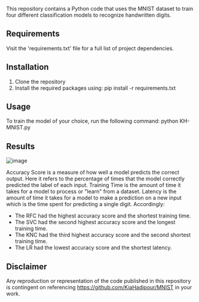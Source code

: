 
This repository contains a Python code that uses the MNIST dataset to train four different 
classification models to recognize handwritten digits.

## Requirements 

Visit the 'requirements.txt' file for a full list of project dependencies. 

## Installation

1. Clone the repository
2. Install the required packages using: pip install -r requirements.txt

## Usage

To train the model of your choice, run the following command: python KH-MNIST.py

## Results

![image](https://user-images.githubusercontent.com/33584311/228621313-c9695742-afe8-4ce0-9954-931edcb218fb.png)

Accuracy Score is a measure of how well a model predicts the correct output. Here it refers to the percentage of 
times that the model correctly predicted the label of each input. Training Time is the amount of time it takes 
for a model to process or "learn" from a dataset. Latency is the amount of time it takes for a model to make a 
prediction on a new input which is the time spent for predicting a single digit. Accordingly:

- The RFC had the highest accuracy score and the shortest training time. 
- The SVC had the second highest accuracy score and the longest training time.
- The KNC had the third highest accuracy score and the second shortest training time.
- The LR had the lowest accuracy score and the shortest latency.

## Disclaimer

Any reproduction or representation of the code published in this repository is contingent on referencing 
https://github.com/KiaHadipour/MNIST in your work.
